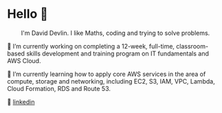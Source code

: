 # Hello :wave:

<p align="center">
I'm David Devlin. I like Maths, coding and trying to solve problems.
</p>


🔭 I’m currently working on completing a 12-week, full-time, classroom-based skills development and training program on IT fundamentals and AWS Cloud.

🌱 I’m currently learning how to apply core AWS services in the area of compute, storage and networking, including EC2, S3, IAM, VPC, Lambda, Cloud Formation, RDS and Route 53. 

👔 [linkedin][linkedin]




[linkedin]: https://linkedin.com/in/david-devlin-4a77484a/

<!--
**DavidDevlin/DavidDevlin** is a ✨ _special_ ✨ repository because its `README.md` (this file) appears on your GitHub profile.

Here are some ideas to get you started:


- 👯 I’m looking to collaborate on ...
- 🤔 I’m looking for help with ...
- 💬 Ask me about ...
- 📫 How to reach me: ...
- 😄 Pronouns: ...
- ⚡ Fun fact: ...
-->

